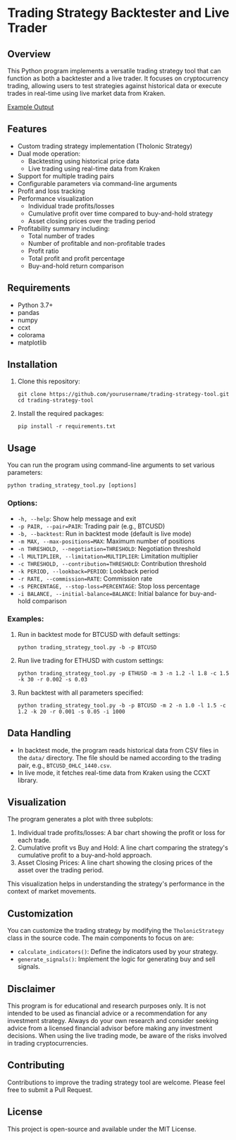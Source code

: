 # Trading Strategy Backtester and Live Trader

## Overview

This Python program implements a versatile trading strategy tool that can function as both a backtester and a live trader. It focuses on cryptocurrency trading, allowing users to test strategies against historical data or execute trades in real-time using live market data from Kraken.


[Example Output](./BEST-n0.5l0.3c1.4k15s0.05.png)

## Features

- Custom trading strategy implementation (Tholonic Strategy)
- Dual mode operation:
  - Backtesting using historical price data
  - Live trading using real-time data from Kraken
- Support for multiple trading pairs
- Configurable parameters via command-line arguments
- Profit and loss tracking
- Performance visualization
  - Individual trade profits/losses
  - Cumulative profit over time compared to buy-and-hold strategy
  - Asset closing prices over the trading period
- Profitability summary including:
  - Total number of trades
  - Number of profitable and non-profitable trades
  - Profit ratio
  - Total profit and profit percentage
  - Buy-and-hold return comparison

## Requirements

- Python 3.7+
- pandas
- numpy
- ccxt
- colorama
- matplotlib

## Installation

1. Clone this repository:
   ```
   git clone https://github.com/yourusername/trading-strategy-tool.git
   cd trading-strategy-tool
   ```

2. Install the required packages:
   ```
   pip install -r requirements.txt
   ```

## Usage

You can run the program using command-line arguments to set various parameters:

```
python trading_strategy_tool.py [options]
```

### Options:

- `-h, --help`: Show help message and exit
- `-p PAIR, --pair=PAIR`: Trading pair (e.g., BTCUSD)
- `-b, --backtest`: Run in backtest mode (default is live mode)
- `-m MAX, --max-positions=MAX`: Maximum number of positions
- `-n THRESHOLD, --negotiation=THRESHOLD`: Negotiation threshold
- `-l MULTIPLIER, --limitation=MULTIPLIER`: Limitation multiplier
- `-c THRESHOLD, --contribution=THRESHOLD`: Contribution threshold
- `-k PERIOD, --lookback=PERIOD`: Lookback period
- `-r RATE, --commission=RATE`: Commission rate
- `-s PERCENTAGE, --stop-loss=PERCENTAGE`: Stop loss percentage
- `-i BALANCE, --initial-balance=BALANCE`: Initial balance for buy-and-hold comparison

### Examples:

1. Run in backtest mode for BTCUSD with default settings:
   ```
   python trading_strategy_tool.py -b -p BTCUSD
   ```

2. Run live trading for ETHUSD with custom settings:
   ```
   python trading_strategy_tool.py -p ETHUSD -m 3 -n 1.2 -l 1.8 -c 1.5 -k 30 -r 0.002 -s 0.03
   ```

3. Run backtest with all parameters specified:
   ```
   python trading_strategy_tool.py -b -p BTCUSD -m 2 -n 1.0 -l 1.5 -c 1.2 -k 20 -r 0.001 -s 0.05 -i 1000
   ```

## Data Handling

- In backtest mode, the program reads historical data from CSV files in the `data/` directory. The file should be named according to the trading pair, e.g., `BTCUSD_OHLC_1440.csv`.
- In live mode, it fetches real-time data from Kraken using the CCXT library.

## Visualization

The program generates a plot with three subplots:

1. Individual trade profits/losses: A bar chart showing the profit or loss for each trade.
2. Cumulative profit vs Buy and Hold: A line chart comparing the strategy's cumulative profit to a buy-and-hold approach.
3. Asset Closing Prices: A line chart showing the closing prices of the asset over the trading period.

This visualization helps in understanding the strategy's performance in the context of market movements.

## Customization

You can customize the trading strategy by modifying the `TholonicStrategy` class in the source code. The main components to focus on are:

- `calculate_indicators()`: Define the indicators used by your strategy.
- `generate_signals()`: Implement the logic for generating buy and sell signals.

## Disclaimer

This program is for educational and research purposes only. It is not intended to be used as financial advice or a recommendation for any investment strategy. Always do your own research and consider seeking advice from a licensed financial advisor before making any investment decisions. When using the live trading mode, be aware of the risks involved in trading cryptocurrencies.

## Contributing

Contributions to improve the trading strategy tool are welcome. Please feel free to submit a Pull Request.

## License

This project is open-source and available under the MIT License.